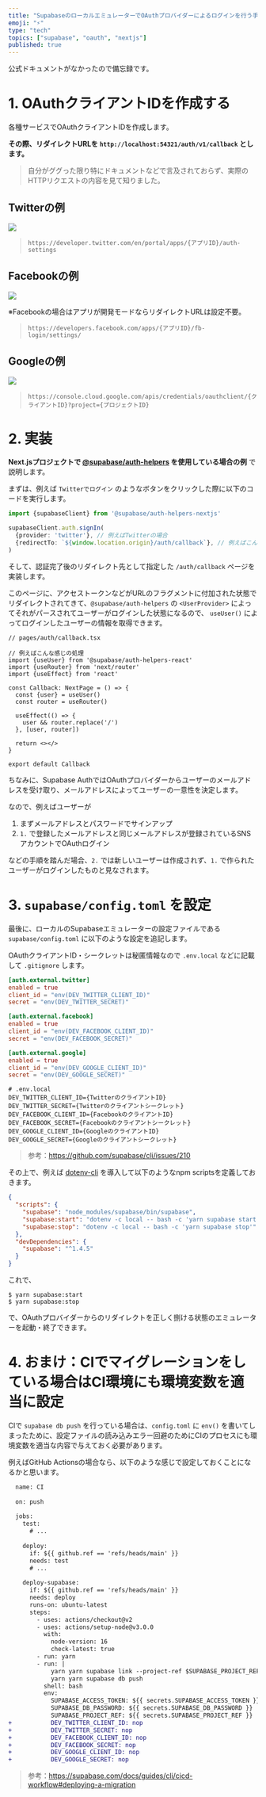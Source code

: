 ```yaml
---
title: "SupabaseのローカルエミュレーターでOAuthプロバイダーによるログインを行う手順"
emoji: "⚡"
type: "tech"
topics: ["supabase", "oauth", "nextjs"]
published: true
---
```


公式ドキュメントがなかったので備忘録です。

# 1. OAuthクライアントIDを作成する

各種サービスでOAuthクライアントIDを作成します。

**その際、リダイレクトURLを `http://localhost:54321/auth/v1/callback` とします。**

> 自分がググった限り特にドキュメントなどで言及されておらず、実際のHTTPリクエストの内容を見て知りました。

## Twitterの例

![](https://tva1.sinaimg.cn/large/e6c9d24egy1h69yugs1buj21jq0twwhi.jpg)

> `https://developer.twitter.com/en/portal/apps/{アプリID}/auth-settings`

## Facebookの例

![](https://tva1.sinaimg.cn/large/e6c9d24egy1h69yo70o8fj219w0u0jvy.jpg)

※Facebookの場合はアプリが開発モードならリダイレクトURLは設定不要。

> `https://developers.facebook.com/apps/{アプリID}/fb-login/settings/`

## Googleの例

![](https://tva1.sinaimg.cn/large/e6c9d24egy1h69ysxpui6j20u00w4q5t.jpg)

> `https://console.cloud.google.com/apis/credentials/oauthclient/{クライアントID}?project={プロジェクトID}`

# 2. 実装

**Next.jsプロジェクトで [@supabase/auth-helpers](https://github.com/supabase/auth-helpers) を使用している場合の例** で説明します。

まずは、例えば `Twitterでログイン` のようなボタンをクリックした際に以下のコードを実行します。

```ts
import {supabaseClient} from '@supabase/auth-helpers-nextjs'

supabaseClient.auth.signIn(
  {provider: 'twitter'}, // 例えばTwitterの場合
  {redirectTo: `${window.location.origin}/auth/callback`}, // 例えばこんなURL
)
```

そして、認証完了後のリダイレクト先として指定した `/auth/callback` ページを実装します。

このページに、アクセストークンなどがURLのフラグメントに付加された状態でリダイレクトされてきて、`@supabase/auth-helpers` の `<UserProvider>` によってそれがパースされてユーザーがログインした状態になるので、 `useUser()` によってログインしたユーザーの情報を取得できます。

```tsx
// pages/auth/callback.tsx

// 例えばこんな感じの処理
import {useUser} from '@supabase/auth-helpers-react'
import {useRouter} from 'next/router'
import {useEffect} from 'react'

const Callback: NextPage = () => {
  const {user} = useUser()
  const router = useRouter()

  useEffect(() => {
    user && router.replace('/')
  }, [user, router])

  return <></>
}

export default Callback
```

ちなみに、Supabase AuthではOAuthプロバイダーからユーザーのメールアドレスを受け取り、メールアドレスによってユーザーの一意性を決定します。

なので、例えばユーザーが

1. まずメールアドレスとパスワードでサインアップ
2. `1.` で登録したメールアドレスと同じメールアドレスが登録されているSNSアカウントでOAuthログイン

などの手順を踏んだ場合、`2.` では新しいユーザーは作成されず、`1.` で作られたユーザーがログインしたものと見なされます。

# 3. `supabase/config.toml` を設定

最後に、ローカルのSupabaseエミュレーターの設定ファイルである `supabase/config.toml` に以下のような設定を追記します。

OAuthクライアントID・シークレットは秘匿情報なので `.env.local` などに記載して `.gitignore` します。

```toml
[auth.external.twitter]
enabled = true
client_id = "env(DEV_TWITTER_CLIENT_ID)"
secret = "env(DEV_TWITTER_SECRET)"

[auth.external.facebook]
enabled = true
client_id = "env(DEV_FACEBOOK_CLIENT_ID)"
secret = "env(DEV_FACEBOOK_SECRET)"

[auth.external.google]
enabled = true
client_id = "env(DEV_GOOGLE_CLIENT_ID)"
secret = "env(DEV_GOOGLE_SECRET)"
```

```shell
# .env.local
DEV_TWITTER_CLIENT_ID={TwitterのクライアントID}
DEV_TWITTER_SECRET={Twitterのクライアントシークレット}
DEV_FACEBOOK_CLIENT_ID={FacebookのクライアントID}
DEV_FACEBOOK_SECRET={Facebookのクライアントシークレット}
DEV_GOOGLE_CLIENT_ID={GoogleのクライアントID}
DEV_GOOGLE_SECRET={Googleのクライアントシークレット}
```

> 参考：https://github.com/supabase/cli/issues/210 

その上で、例えば [dotenv-cli](https://github.com/entropitor/dotenv-cli) を導入して以下のようなnpm scriptsを定義しておきます。

```json
{
  "scripts": {
    "supabase": "node_modules/supabase/bin/supabase",
    "supabase:start": "dotenv -c local -- bash -c 'yarn supabase start'",
    "supabase:stop": "dotenv -c local -- bash -c 'yarn supabase stop'"
  },
  "devDependencies": {
    "supabase": "^1.4.5"
  }
}
```

これで、

```shell
$ yarn supabase:start
$ yarn supabase:stop
```

で、OAuthプロバイダーからのリダイレクトを正しく捌ける状態のエミュレーターを起動・終了できます。

# 4. おまけ：CIでマイグレーションをしている場合はCI環境にも環境変数を適当に設定

CIで `supabase db push` を行っている場合は、`config.toml` に `env()` を書いてしまったために、設定ファイルの読み込みエラー回避のためにCIのプロセスにも環境変数を適当な内容で与えておく必要があります。

例えばGitHub Actionsの場合なら、以下のような感じで設定しておくことになるかと思います。

```diff
  name: CI
  
  on: push
  
  jobs:
    test:
      # ...
  
    deploy:
      if: ${{ github.ref == 'refs/heads/main' }}
      needs: test
      # ...
  
    deploy-supabase:
      if: ${{ github.ref == 'refs/heads/main' }}
      needs: deploy
      runs-on: ubuntu-latest
      steps:
        - uses: actions/checkout@v2
        - uses: actions/setup-node@v3.0.0
          with:
            node-version: 16
            check-latest: true
        - run: yarn
        - run: |
            yarn yarn supabase link --project-ref $SUPABASE_PROJECT_REF
            yarn yarn supabase db push
          shell: bash
          env:
            SUPABASE_ACCESS_TOKEN: ${{ secrets.SUPABASE_ACCESS_TOKEN }}
            SUPABASE_DB_PASSWORD: ${{ secrets.SUPABASE_DB_PASSWORD }}
            SUPABASE_PROJECT_REF: ${{ secrets.SUPABASE_PROJECT_REF }}
+           DEV_TWITTER_CLIENT_ID: nop
+           DEV_TWITTER_SECRET: nop
+           DEV_FACEBOOK_CLIENT_ID: nop
+           DEV_FACEBOOK_SECRET: nop
+           DEV_GOOGLE_CLIENT_ID: nop
+           DEV_GOOGLE_SECRET: nop
```

> 参考：https://supabase.com/docs/guides/cli/cicd-workflow#deploying-a-migration
